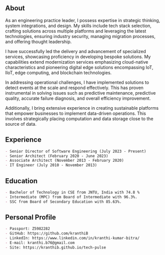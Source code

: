 ## About
As an engineering practice leader, I possess expertise in strategic thinking, system integrations, and design. My skills include tech stack selection, crafting solutions across multiple platforms and leveraging the latest technologies, ensuring industry security, managing migration processes, and offering thought leadership.

I have successfully led the delivery and advancement of specialized services, showcasing proficiency in developing bespoke solutions. My capabilities extend modernization services emphasizing cloud-native characteristics and pioneering digital edge solutions encompassing IoT, IIoT, edge computing, and blockchain technologies.

In addressing operational challenges, I have implemented solutions to detect events at the scale and respond effectively. This has proven instrumental in solving issues such as predictive maintenance, predictive quality, accurate failure diagnosis, and overall efficiency improvement.

Additionally, I bring extensive experience in creating sustainable platforms that empower businesses to implement data-driven operations. This involves strategically placing computation and data storage close to the source of data.

## Experience

```markdown
- Senior Director of Software Engineering (July 2023 - Present)
- Senior Architect (February 2020 - June 2023)
- Associate Architect (November 2013 - February 2020)
- IT Engineer (July 2010 - November 2013)
```

## Education
```markdown
- Bachelor of Technology in CSE from JNTU, India with 74.8 %
- Intermediate (MPC) from Board of Intermediate with 96.3%.
- SSC from Board of Secondary Education with 85.63%.
```

## Personal Profile
```markdown
- Passport: Z5982282
- GitHub: https://github.com/kranthiB
- LinkedIn: https://www.linkedin.com/in/kranthi-kumar-bitra/
- E-mail: kranthi.b76@gmail.com 
- Site: https://kranthib.github.io/tech-pulse
```